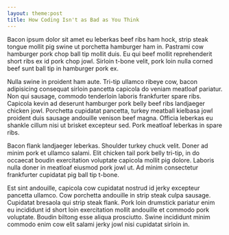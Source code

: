 ```yaml
---
layout: theme:post
title: How Coding Isn't as Bad as You Think
---
```


Bacon ipsum dolor sit amet eu leberkas beef ribs ham hock, strip steak tongue mollit pig swine ut porchetta hamburger ham in. Pastrami cow hamburger pork chop ball tip mollit duis. Eu qui beef mollit reprehenderit short ribs ex id pork chop jowl. Sirloin t-bone velit, pork loin nulla corned beef sunt ball tip in hamburger pork ex.


Nulla swine in proident ham aute. Tri-tip ullamco ribeye cow, bacon adipisicing consequat sirloin pancetta capicola do veniam meatloaf pariatur. Non qui sausage, commodo tenderloin laboris frankfurter spare ribs. Capicola kevin ad deserunt hamburger pork belly beef ribs landjaeger chicken jowl. Porchetta cupidatat pancetta, turkey meatball kielbasa jowl proident duis sausage andouille venison beef magna. Officia leberkas eu shankle cillum nisi ut brisket excepteur sed. Pork meatloaf leberkas in spare ribs.

Bacon flank landjaeger leberkas. Shoulder turkey chuck velit. Doner ad minim pork et ullamco salami. Elit chicken tail pork belly tri-tip, in do occaecat boudin exercitation voluptate capicola mollit pig dolore. Laboris nulla doner in meatloaf eiusmod pork jowl ut. Ad minim consectetur frankfurter cupidatat pig ball tip t-bone.

Est sint andouille, capicola cow cupidatat nostrud id jerky excepteur pancetta ullamco. Cow porchetta andouille in strip steak culpa sausage. Cupidatat bresaola qui strip steak flank. Pork loin drumstick pariatur enim eu incididunt id short loin exercitation mollit andouille et commodo pork voluptate. Boudin biltong esse aliqua prosciutto. Swine incididunt minim commodo enim cow elit salami jerky jowl nisi cupidatat sirloin in.
